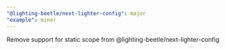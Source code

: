 ```yaml
---
"@lighting-beetle/next-lighter-config": major
"example": minor
---
```


Remove support for static scope from @lighting-beetle/next-lighter-config
